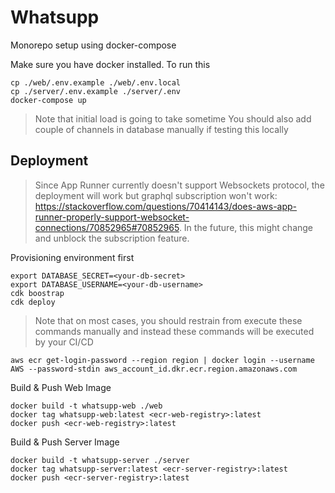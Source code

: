 # Whatsupp

Monorepo setup using docker-compose

Make sure you have docker installed. To run this

```shell
cp ./web/.env.example ./web/.env.local
cp ./server/.env.example ./server/.env
docker-compose up
```

> Note that initial load is going to take sometime
> You should also add couple of channels in database manually if testing this locally

## Deployment

> Since App Runner currently doesn't support Websockets protocol, the deployment will work but graphql subscription won't work: https://stackoverflow.com/questions/70414143/does-aws-app-runner-properly-support-websocket-connections/70852965#70852965. In the future, this might change and unblock the subscription feature.

Provisioning environment first

```
export DATABASE_SECRET=<your-db-secret>
export DATABASE_USERNAME=<your-db-username>
cdk boostrap
cdk deploy
```

> Note that on most cases, you should restrain from execute these commands manually and instead these commands will be executed by your CI/CD

```
aws ecr get-login-password --region region | docker login --username AWS --password-stdin aws_account_id.dkr.ecr.region.amazonaws.com
```

Build & Push Web Image

```
docker build -t whatsupp-web ./web
docker tag whatsupp-web:latest <ecr-web-registry>:latest
docker push <ecr-web-registry>:latest
```

Build & Push Server Image

```
docker build -t whatsupp-server ./server
docker tag whatsupp-server:latest <ecr-server-registry>:latest
docker push <ecr-server-registry>:latest
```

